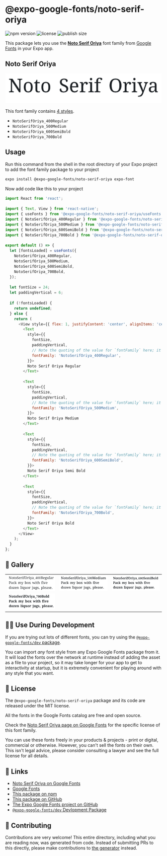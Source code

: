 # @expo-google-fonts/noto-serif-oriya

![npm version](https://flat.badgen.net/npm/v/@expo-google-fonts/noto-serif-oriya)
![license](https://flat.badgen.net/github/license/expo/google-fonts)
![publish size](https://flat.badgen.net/packagephobia/install/@expo-google-fonts/noto-serif-oriya)

This package lets you use the [**Noto Serif Oriya**](https://fonts.google.com/specimen/Noto+Serif+Oriya) font family from [Google Fonts](https://fonts.google.com/) in your Expo app.

## Noto Serif Oriya

![Noto Serif Oriya](./font-family.png)

This font family contains [4 styles](#-gallery).

- `NotoSerifOriya_400Regular`
- `NotoSerifOriya_500Medium`
- `NotoSerifOriya_600SemiBold`
- `NotoSerifOriya_700Bold`

## Usage

Run this command from the shell in the root directory of your Expo project to add the font family package to your project
```sh
expo install @expo-google-fonts/noto-serif-oriya expo-font
```

Now add code like this to your project
```js
import React from 'react';

import { Text, View } from 'react-native';
import { useFonts } from '@expo-google-fonts/noto-serif-oriya/useFonts';
import { NotoSerifOriya_400Regular } from '@expo-google-fonts/noto-serif-oriya/400Regular';
import { NotoSerifOriya_500Medium } from '@expo-google-fonts/noto-serif-oriya/500Medium';
import { NotoSerifOriya_600SemiBold } from '@expo-google-fonts/noto-serif-oriya/600SemiBold';
import { NotoSerifOriya_700Bold } from '@expo-google-fonts/noto-serif-oriya/700Bold';

export default () => {
  let [fontsLoaded] = useFonts({
    NotoSerifOriya_400Regular,
    NotoSerifOriya_500Medium,
    NotoSerifOriya_600SemiBold,
    NotoSerifOriya_700Bold,
  });

  let fontSize = 24;
  let paddingVertical = 6;

  if (!fontsLoaded) {
    return undefined;
  } else {
    return (
      <View style={{ flex: 1, justifyContent: 'center', alignItems: 'center' }}>
        <Text
          style={{
            fontSize,
            paddingVertical,
            // Note the quoting of the value for `fontFamily` here; it expects a string!
            fontFamily: 'NotoSerifOriya_400Regular',
          }}>
          Noto Serif Oriya Regular
        </Text>

        <Text
          style={{
            fontSize,
            paddingVertical,
            // Note the quoting of the value for `fontFamily` here; it expects a string!
            fontFamily: 'NotoSerifOriya_500Medium',
          }}>
          Noto Serif Oriya Medium
        </Text>

        <Text
          style={{
            fontSize,
            paddingVertical,
            // Note the quoting of the value for `fontFamily` here; it expects a string!
            fontFamily: 'NotoSerifOriya_600SemiBold',
          }}>
          Noto Serif Oriya Semi Bold
        </Text>

        <Text
          style={{
            fontSize,
            paddingVertical,
            // Note the quoting of the value for `fontFamily` here; it expects a string!
            fontFamily: 'NotoSerifOriya_700Bold',
          }}>
          Noto Serif Oriya Bold
        </Text>
      </View>
    );
  }
};

```

## 🔡 Gallery


||||
|-|-|-|
|![NotoSerifOriya_400Regular](.//400Regular/NotoSerifOriya_400Regular.ttf.png)|![NotoSerifOriya_500Medium](.//500Medium/NotoSerifOriya_500Medium.ttf.png)|![NotoSerifOriya_600SemiBold](.//600SemiBold/NotoSerifOriya_600SemiBold.ttf.png)||
|![NotoSerifOriya_700Bold](.//700Bold/NotoSerifOriya_700Bold.ttf.png)||||


## 👩‍💻 Use During Development

If you are trying out lots of different fonts, you can try using the [`@expo-google-fonts/dev` package](https://github.com/expo/google-fonts/tree/master/font-packages/dev#readme).

You can import *any* font style from any Expo Google Fonts package from it. It will load the fonts
over the network at runtime instead of adding the asset as a file to your project, so it may take longer
for your app to get to interactivity at startup, but it is extremely convenient
for playing around with any style that you want.

## 📖 License

The `@expo-google-fonts/noto-serif-oriya` package and its code are released under the MIT license.

All the fonts in the Google Fonts catalog are free and open source.

Check the [Noto Serif Oriya page on Google Fonts](https://fonts.google.com/specimen/Noto+Serif+Oriya) for the specific license of this font family.

You can use these fonts freely in your products & projects - print or digital, commercial or otherwise. However, you can't sell the fonts on their own. This isn't legal advice, please consider consulting a lawyer and see the full license for all details.

## 🔗 Links

- [Noto Serif Oriya on Google Fonts](https://fonts.google.com/specimen/Noto+Serif+Oriya)
- [Google Fonts](https://fonts.google.com/)
- [This package on npm](https://www.npmjs.com/package/@expo-google-fonts/noto-serif-oriya)
- [This package on GitHub](https://github.com/expo/google-fonts/tree/master/font-packages/noto-serif-oriya)
- [The Expo Google Fonts project on GitHub](https://github.com/expo/google-fonts)
- [`@expo-google-fonts/dev` Devlopment Package](https://github.com/expo/google-fonts/tree/master/font-packages/dev)

## 🤝 Contributing

Contributions are very welcome! This entire directory, including what you are reading now, was generated from code. Instead of submitting PRs to this directly, please make contributions to [the generator](https://github.com/expo/google-fonts/tree/master/packages/generator) instead.

